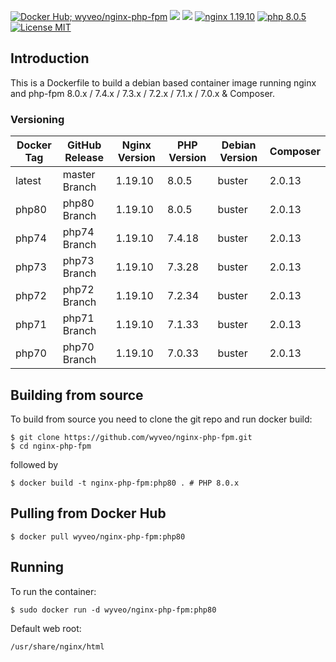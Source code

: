 [![Docker Hub; wyveo/nginx-php-fpm](https://img.shields.io/badge/docker%20hub-wyveo%2Fnginx--php--fpm-blue.svg?&logo=docker&style=for-the-badge)](https://hub.docker.com/r/wyveo/nginx-php-fpm/) [![](https://badges.weareopensource.me/docker/pulls/wyveo/nginx-php-fpm?style=for-the-badge)](https://hub.docker.com/r/wyveo/nginx-php-fpm/) [![](https://img.shields.io/docker/image-size/wyveo/nginx-php-fpm/php80?style=for-the-badge)](https://hub.docker.com/r/wyveo/nginx-php-fpm/) [![nginx 1.19.10](https://img.shields.io/badge/nginx-1.19.10-brightgreen.svg?&logo=nginx&logoColor=white&style=for-the-badge)](https://nginx.org/en/CHANGES) [![php 8.0.5](https://img.shields.io/badge/php--fpm-8.0.5-blue.svg?&logo=php&logoColor=white&style=for-the-badge)](https://secure.php.net/releases/8_0_5.php) [![License MIT](https://img.shields.io/badge/license-MIT-blue.svg?&style=for-the-badge)](https://github.com/wyveo/nginx-php-fpm/blob/master/LICENSE)

## Introduction
This is a Dockerfile to build a debian based container image running nginx and php-fpm 8.0.x / 7.4.x / 7.3.x / 7.2.x / 7.1.x / 7.0.x & Composer.

### Versioning
| Docker Tag | GitHub Release | Nginx Version | PHP Version | Debian Version | Composer
|-----|-------|-----|--------|--------|------|
| latest | master Branch |1.19.10 | 8.0.5 | buster | 2.0.13 |
| php80 | php80 Branch |1.19.10 | 8.0.5 | buster | 2.0.13 |
| php74 | php74 Branch |1.19.10 | 7.4.18 | buster | 2.0.13 |
| php73 | php73 Branch |1.19.10 | 7.3.28 | buster | 2.0.13 |
| php72 | php72 Branch |1.19.10 | 7.2.34 | buster | 2.0.13 |
| php71 | php71 Branch |1.19.10 | 7.1.33 | buster | 2.0.13 |
| php70 | php70 Branch |1.19.10 | 7.0.33 | buster | 2.0.13 |

## Building from source
To build from source you need to clone the git repo and run docker build:
```
$ git clone https://github.com/wyveo/nginx-php-fpm.git
$ cd nginx-php-fpm
```

followed by
```
$ docker build -t nginx-php-fpm:php80 . # PHP 8.0.x
```


## Pulling from Docker Hub
```
$ docker pull wyveo/nginx-php-fpm:php80
```

## Running
To run the container:
```
$ sudo docker run -d wyveo/nginx-php-fpm:php80
```

Default web root:
```
/usr/share/nginx/html
```
